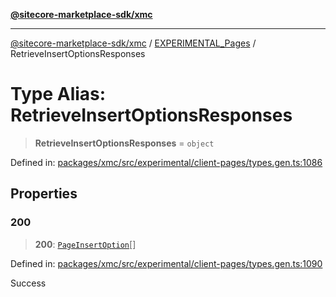 [**@sitecore-marketplace-sdk/xmc**](../../../../README.md)

***

[@sitecore-marketplace-sdk/xmc](../../../../README.md) / [EXPERIMENTAL\_Pages](../README.md) / RetrieveInsertOptionsResponses

# Type Alias: RetrieveInsertOptionsResponses

> **RetrieveInsertOptionsResponses** = `object`

Defined in: [packages/xmc/src/experimental/client-pages/types.gen.ts:1086](https://github.com/Sitecore/marketplace-sdk/blob/main/packages/xmc/src/experimental/client-pages/types.gen.ts#L1086)

## Properties

### 200

> **200**: [`PageInsertOption`](PageInsertOption.md)[]

Defined in: [packages/xmc/src/experimental/client-pages/types.gen.ts:1090](https://github.com/Sitecore/marketplace-sdk/blob/main/packages/xmc/src/experimental/client-pages/types.gen.ts#L1090)

Success
